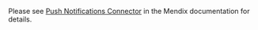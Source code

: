Please see [Push Notifications Connector](https://docs.mendix.com/appstore/modules/push-notifications) in the Mendix documentation for details.
